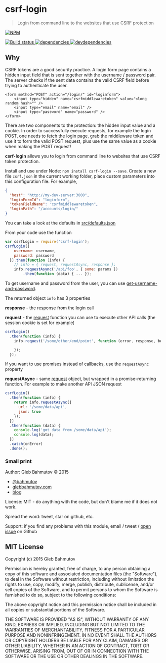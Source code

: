# csrf-login

> Login from command line to the websites that use CSRF protection

[![NPM][csrf-login-icon] ][csrf-login-url]

[![Build status][csrf-login-ci-image] ][csrf-login-ci-url]
[![dependencies][csrf-login-dependencies-image] ][csrf-login-dependencies-url]
[![devdependencies][csrf-login-devdependencies-image] ][csrf-login-devdependencies-url]

## Why

CSRF tokens are a good security practice. A login form page contains a hidden input
field that is sent together with the username / password pair. The server checks if
the sent data contains the valid CSRF field before trying to authenticate the user.

    <form method="POST" action="/login/" id="loginform">
        <input type="hidden" name="csrfmiddlewaretoken" value="<long random hash>"" />
        <input type="email" name="email" />
        <input type="password" name="password" />
    </form>

There are two components to the protection: the hidden input value and a cookie. In order to
successfully execute requests, for example the login POST, one needs to fetch the login page,
grab the middleware token and use it to form the valid POST request, plus use the same value
as a cookie when making the POST request!

**csrf-login** allows you to login from command line to websites that use CSRF token protection.

Install and use under Node: `npm install csrf-login --save`.
Create a new file `csrf.json` in the current working folder, place custom parameters into this
configuration file. For example,

```json
{
  "host": "http://my-dev-server:3000",
  "loginFormId": "loginform",
  "tokenFieldName": "csrfmiddlewaretoken",
  "loginPath": "/accounts/login/"
}
```

You can take a look at the defaults in [src/defaults.json](src/defaults.json)

From your code use the function

```js
var csrfLogin = require('csrf-login');
csrfLogin({
    username: username,
    password: password
  }).then(function (info) {
    // info = { request, requestAsync, response };
    info.requestAsync('/api/foo', { some: params })
        .then(function (data) { ... });
```

To get username and password from the user, you can use 
[get-username-and-password](https://github.com/bahmutov/get-username-and-password).

The returned object `info` has 3 properties

**response** - the response from the login call

**request** - the [request](https://www.npmjs.com/package/request) function you can use
to execute other API calls (the session cookie is set for example)

```js
csrfLogin()
  .then(function (info) {
    info.request('/some/other/end/point', function (error, response, body) {

    });
  });
```

If you want to use promises instead of callbacks, use the `requestAsync` property

**requestAsync** - same [request](https://www.npmjs.com/package/request) object, but wrapped
in a promise-returning function. For example to make another API JSON request

```js
csrfLogin()
  .then(function (info) {
    return info.requestAsync({
      url: '/some/data/api',
      json: true
    });
  })
  .then(function (data) {
    console.log('got data from /some/data/api');
    console.log(data);
  })
  .catch(onError)
  .done();
```

### Small print

Author: Gleb Bahmutov &copy; 2015

* [@bahmutov](https://twitter.com/bahmutov)
* [glebbahmutov.com](http://glebbahmutov.com)
* [blog](http://glebbahmutov.com/blog/)

License: MIT - do anything with the code, but don't blame me if it does not work.

Spread the word: tweet, star on github, etc.

Support: if you find any problems with this module, email / tweet /
[open issue](https://github.com/bahmutov/csrf-login/issues) on Github

## MIT License

Copyright (c) 2015 Gleb Bahmutov

Permission is hereby granted, free of charge, to any person
obtaining a copy of this software and associated documentation
files (the "Software"), to deal in the Software without
restriction, including without limitation the rights to use,
copy, modify, merge, publish, distribute, sublicense, and/or sell
copies of the Software, and to permit persons to whom the
Software is furnished to do so, subject to the following
conditions:

The above copyright notice and this permission notice shall be
included in all copies or substantial portions of the Software.

THE SOFTWARE IS PROVIDED "AS IS", WITHOUT WARRANTY OF ANY KIND,
EXPRESS OR IMPLIED, INCLUDING BUT NOT LIMITED TO THE WARRANTIES
OF MERCHANTABILITY, FITNESS FOR A PARTICULAR PURPOSE AND
NONINFRINGEMENT. IN NO EVENT SHALL THE AUTHORS OR COPYRIGHT
HOLDERS BE LIABLE FOR ANY CLAIM, DAMAGES OR OTHER LIABILITY,
WHETHER IN AN ACTION OF CONTRACT, TORT OR OTHERWISE, ARISING
FROM, OUT OF OR IN CONNECTION WITH THE SOFTWARE OR THE USE OR
OTHER DEALINGS IN THE SOFTWARE.

[csrf-login-icon]: https://nodei.co/npm/csrf-login.png?downloads=true
[csrf-login-url]: https://npmjs.org/package/csrf-login
[csrf-login-ci-image]: https://travis-ci.org/bahmutov/csrf-login.png?branch=master
[csrf-login-ci-url]: https://travis-ci.org/bahmutov/csrf-login
[csrf-login-dependencies-image]: https://david-dm.org/bahmutov/csrf-login.png
[csrf-login-dependencies-url]: https://david-dm.org/bahmutov/csrf-login
[csrf-login-devdependencies-image]: https://david-dm.org/bahmutov/csrf-login/dev-status.png
[csrf-login-devdependencies-url]: https://david-dm.org/bahmutov/csrf-login#info=devDependencies
